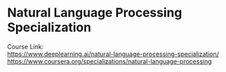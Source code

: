 # Natural Language Processing Specialization
Course Link: 
<br/> https://www.deeplearning.ai/natural-language-processing-specialization/
<br/> https://www.coursera.org/specializations/natural-language-processing
